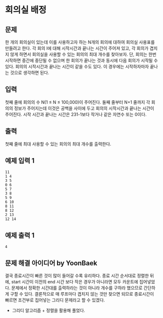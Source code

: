 # 회의실 배정
## 문제
한 개의 회의실이 있는데 이를 사용하고자 하는 N개의 회의에 대하여 회의실 사용표를 만들려고 한다. 각 회의 I에 대해 시작시간과 끝나는 시간이 주어져 있고, 각 회의가 겹치지 않게 하면서 회의실을 사용할 수 있는 회의의 최대 개수를 찾아보자. 단, 회의는 한번 시작하면 중간에 중단될 수 없으며 한 회의가 끝나는 것과 동시에 다음 회의가 시작될 수 있다. 회의의 시작시간과 끝나는 시간이 같을 수도 있다. 이 경우에는 시작하자마자 끝나는 것으로 생각하면 된다.

## 입력
첫째 줄에 회의의 수 N(1 ≤ N ≤ 100,000)이 주어진다. 둘째 줄부터 N+1 줄까지 각 회의의 정보가 주어지는데 이것은 공백을 사이에 두고 회의의 시작시간과 끝나는 시간이 주어진다. 시작 시간과 끝나는 시간은 231-1보다 작거나 같은 자연수 또는 0이다.

## 출력
첫째 줄에 최대 사용할 수 있는 회의의 최대 개수를 출력한다.

## 예제 입력 1
```
11
1 4
3 5
0 6
5 7
3 8
5 9
6 10
8 11
8 12
2 13
12 14
```

## 예제 출력 1
```
4
```

## 문제 해결 아이디어 by YoonBaek
결국 종료시간이 빠른 것이 많이 들어갈 수록 유리하다. 종료 시간 순서대로 정렬한 뒤에, start 시간이 이전의 end 시간 보다 작은 경우가 아니라면 모두 카운트에 집어넣었다. 문제에서 정확한 시간대를 출력하라는 것이 아니라 개수를 구하라 했으므로 간단하게 구할 수 있다. 결론적으로 매 루프마다 겹치지 않는 것만 찾으면 되므로 종료시간이 빠르면 조건부로 집어넣는 그리디 문제라고 할 수 있겠다.
* 그리디 알고리즘 + 정렬을 활용해 풀었다.
